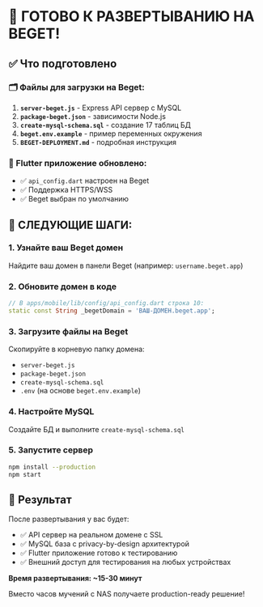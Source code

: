 # 🎯 ГОТОВО К РАЗВЕРТЫВАНИЮ НА BEGET!

## ✅ Что подготовлено

### 🗂️ Файлы для загрузки на Beget:
1. **`server-beget.js`** - Express API сервер с MySQL
2. **`package-beget.json`** - зависимости Node.js  
3. **`create-mysql-schema.sql`** - создание 17 таблиц БД
4. **`beget.env.example`** - пример переменных окружения
5. **`BEGET-DEPLOYMENT.md`** - подробная инструкция

### 📱 Flutter приложение обновлено:
- ✅ `api_config.dart` настроен на Beget
- ✅ Поддержка HTTPS/WSS 
- ✅ Beget выбран по умолчанию

## 🚀 СЛЕДУЮЩИЕ ШАГИ:

### 1. Узнайте ваш Beget домен
Найдите ваш домен в панели Beget (например: `username.beget.app`)

### 2. Обновите домен в коде
```dart
// В apps/mobile/lib/config/api_config.dart строка 10:
static const String _begetDomain = 'ВАШ-ДОМЕН.beget.app';
```

### 3. Загрузите файлы на Beget
Скопируйте в корневую папку домена:
- `server-beget.js`
- `package-beget.json` 
- `create-mysql-schema.sql`
- `.env` (на основе `beget.env.example`)

### 4. Настройте MySQL
Создайте БД и выполните `create-mysql-schema.sql`

### 5. Запустите сервер
```bash
npm install --production
npm start
```

## 🎉 Результат

После развертывания у вас будет:
- ✅ API сервер на реальном домене с SSL
- ✅ MySQL база с privacy-by-design архитектурой  
- ✅ Flutter приложение готово к тестированию
- ✅ Внешний доступ для тестирования на любых устройствах

**Время развертывания: ~15-30 минут**

Вместо часов мучений с NAS получаете production-ready решение!